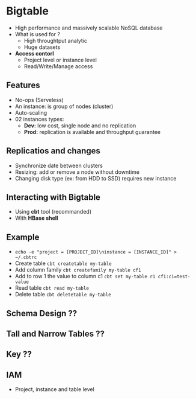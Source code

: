 # Bigtable

- High performance and massively scalable NoSQL database
- What is used for ?
    - High throughtput analytic
    - Huge datasets
- **Access contorl**
    - Project level or instance level
    - Read/Write/Manage access

## Features

- No-ops (Serveless)
- An instance: is group of nodes (cluster)
- Auto-scaling
- 02 instances types:
    - **Dev:** low cost, single node and no replication
    - **Prod:** replication is available and throughput guarantee

## Replicatios and changes

- Synchronize date between clusters
- Resizing: add or remove a node without downtime
- Changing disk type (ex: from HDD to SSD) requires new instance

## Interacting with Bigtable

- Using **cbt** tool (recommanded)
- With **HBase shell**

## Example

- ```echo -e "project = [PROJECT_ID]\ninstance = [INSTANCE_ID]" > ~/.cbtrc```
- Create table ```cbt createtable my-table```
- Add column family ```cbt createfamily my-table cf1```
- Add to row 1 the value to column c1 ```cbt set my-table r1 cf1:c1=test-value```
- Read table ```cbt read my-table```
- Delete table ```cbt deletetable my-table```

## Schema Design ??


## Tall and Narrow Tables ?? 

## Key ??

## IAM

- Project, instance and table level

